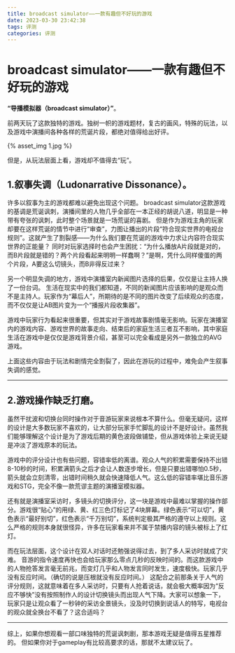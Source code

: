 ```yaml
---
title: broadcast simulator——一款有趣但不好玩的游戏
date: 2023-03-30 23:42:38
tags: 评测
categories: 评测
---
```


# broadcast simulator——一款有趣但不好玩的游戏


**“导播模拟器（broadcast simulator）”**。

前两天玩了这款独特的游戏。独树一帜的游戏题材，复古的画风，特殊的玩法，以及游戏中演播间各种各样的荒诞片段，都绝对值得给出好评。

 {% asset_img 1.jpg %}

但是，从玩法层面上看，游戏却不值得去“玩”。

## 1.叙事失调（Ludonarrative Dissonance）。

许多以叙事为主的游戏都难以避免出现这个问题。
broadcast simulator这款游戏的基调是荒诞讽刺，演播间里的人物几乎全部在一本正经的胡说八道，明显是一种带有夸张的讽刺，此时整个场景就是一场荒诞的喜剧。
但是作为游戏主角的玩家却要在这样荒诞的情节中进行“审查”，力图让播出的片段“符合现实世界的电视台规则”。这就产生了割裂感——为什么我们要在荒诞的游戏中力求让内容符合现实世界的正能量？
同时对玩家选择时也会产生困扰：“为什么播放A片段就是对的，而B片段就是错的？两个片段看起来明明一样蠢啊？”是啊，凭什么同样傻蛋的两个片段，A要这么切镜头，而B非得反过来？


另一个明显失调的地方，游戏中演播室内新闻图片选择的后果，仅仅是让主持人换了一份台词。
生活在现实中的我们都知道，不同的新闻图片应该影响的是观众而不是主持人。玩家作为“幕后人”，所期待的是不同的图片改变了后续观众的态度，而不仅仅是让AB图片变为一个“播报片段收集器”。


游戏中玩家行为看起来很重要，但其实对于游戏故事剧情毫无影响。玩家在演播室内的游戏内容、游戏世界的故事走向、结束后的家庭生活三者互不影响，其中家庭生活在游戏中是仅仅是游戏背景介绍，甚至可以完全看成是另外一款独立的AVG游戏。

上面这些内容由于玩法和剧情完全割裂了，因此在游玩的过程中，难免会产生叙事失调的感觉。

---------------

## 2.游戏操作缺乏打磨。

虽然干扰波和切换台同时操作对于音游玩家来说根本不算什么。但毫无疑问，这样的设计是大多数玩家不喜欢的，让大部分玩家手忙脚乱的设计不是好设计。虽然我们能够理解这个设计是为了游戏后期的黄色波段做铺垫，但从游戏体验上来说无疑是冲淡了游戏原本的玩法。

游戏中的评分设计也有些问题，容错率低的离谱。观众人气的积累需要保持不出错8-10秒的时间，积累满箭头之后才会让人数逐步增长，但是只要出错哪怕0.5秒，箭头就会立刻清零，出错时间稍久就会快速降低人气。这么低的容错率堪比音乐游戏和STG，完全不像一款荒谬主题的演播室模拟器。

还有就是演播室采访时，多镜头的切换评分，这一块是游戏中最难以掌握的操作部分。游戏很“贴心”的用绿、黄、红三色灯标记了4块屏幕。绿色表示“可以切”，黄色表示“最好别切”，红色表示“千万别切”，系统判定极其严格的遵守以上规则。这么严格的规则本身就很怪异，许多在玩家看来并不属于禁播内容的镜头被标上了红灯。

而在玩法层面，这个设计在双人对话时还勉强说得过去，到了多人采访时就成了灾难。
音游的指令速度再快也会给玩家那么零点几秒的反映时间的。而这款游戏中的人物抢答发言毫无前兆，而变灯几乎和人物发言同时发生，速度极快。玩家几乎没有反应时间。（确切的说是压根就没有反应时间。）
这配合之前那条关于人气的评分规则，这就意味着在多人采访时，只要有人抢着说话，就会极大概率因为“反应不够快”没有按照制作人的设计切换镜头而出现人气下降。大家可以想象一下，玩家只是让观众看了一秒钟的采访全景镜头，没及时切换到说话人的特写，电视台的观众就全换台不看了？这合适吗？


-------------------


综上，如果你想观看一部口味独特的荒诞讽刺剧，那本游戏无疑是值得五星推荐的。
但如果你对于gameplay有比较高要求的话，那就不太建议玩了。
